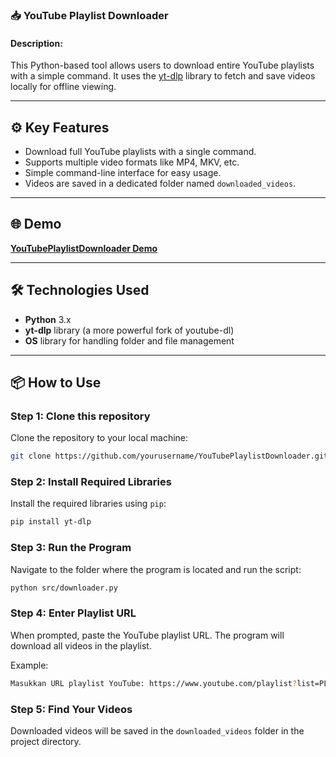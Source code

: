 ### 📥 **YouTube Playlist Downloader**

#### **Description:**
This Python-based tool allows users to download entire YouTube playlists with a simple command. It uses the [yt-dlp](https://github.com/yt-dlp/yt-dlp) library to fetch and save videos locally for offline viewing.

---

## ⚙️ **Key Features**
- Download full YouTube playlists with a single command.
- Supports multiple video formats like MP4, MKV, etc.
- Simple command-line interface for easy usage.
- Videos are saved in a dedicated folder named `downloaded_videos`.

---

## 🌐 **Demo**
[**YouTubePlaylistDownloader Demo**](https://youtu.be/5sBkwenJgro)

---

## 🛠 **Technologies Used**
- **Python** 3.x
- **yt-dlp** library (a more powerful fork of youtube-dl)
- **OS** library for handling folder and file management

---

## 📦 **How to Use**

### Step 1: Clone this repository
Clone the repository to your local machine:

```bash
git clone https://github.com/yourusername/YouTubePlaylistDownloader.git
```

### Step 2: Install Required Libraries
Install the required libraries using `pip`:

```bash
pip install yt-dlp
```

### Step 3: Run the Program
Navigate to the folder where the program is located and run the script:

```bash
python src/downloader.py
```

### Step 4: Enter Playlist URL
When prompted, paste the YouTube playlist URL. The program will download all videos in the playlist.

Example:
```bash
Masukkan URL playlist YouTube: https://www.youtube.com/playlist?list=PL1234567890abcdef
```

### Step 5: Find Your Videos
Downloaded videos will be saved in the `downloaded_videos` folder in the project directory.
